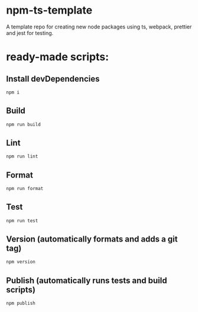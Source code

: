 # npm-ts-template

A template repo for creating new node packages using ts, webpack, prettier and jest for testing.

# ready-made scripts:

## Install devDependencies

```sh
npm i
```

## Build

```sh
npm run build
```

## Lint

```sh
npm run lint
```

## Format

```sh
npm run format
```

## Test

```sh
npm run test
```

## Version (automatically formats and adds a git tag)

```sh
npm version
```

## Publish (automatically runs tests and build scripts)

```sh
npm publish
```
